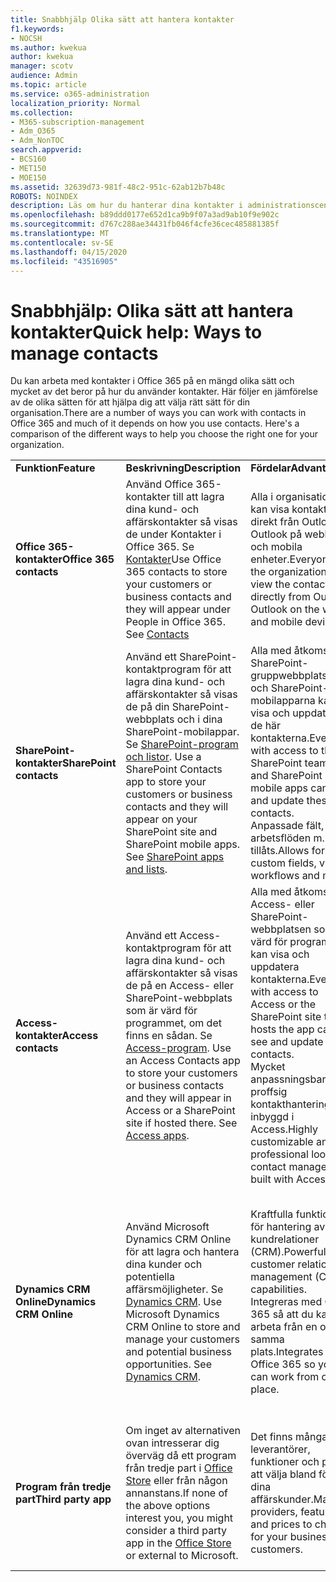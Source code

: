 ```yaml
---
title: Snabbhjälp Olika sätt att hantera kontakter
f1.keywords:
- NOCSH
ms.author: kwekua
author: kwekua
manager: scotv
audience: Admin
ms.topic: article
ms.service: o365-administration
localization_priority: Normal
ms.collection:
- M365-subscription-management
- Adm_O365
- Adm_NonTOC
search.appverid:
- BCS160
- MET150
- MOE150
ms.assetid: 32639d73-981f-48c2-951c-62ab12b7b48c
ROBOTS: NOINDEX
description: Läs om hur du hanterar dina kontakter i administrationscentret.
ms.openlocfilehash: b89ddd0177e652d1ca9b9f07a3ad9ab10f9e902c
ms.sourcegitcommit: d767c288ae34431fb046f4cfe36cec485881385f
ms.translationtype: MT
ms.contentlocale: sv-SE
ms.lasthandoff: 04/15/2020
ms.locfileid: "43516905"
---
```

# <a name="quick-help-ways-to-manage-contacts"></a><span data-ttu-id="7428e-103">Snabbhjälp: Olika sätt att hantera kontakter</span><span class="sxs-lookup"><span data-stu-id="7428e-103">Quick help: Ways to manage contacts</span></span>

<span data-ttu-id="7428e-p101">Du kan arbeta med kontakter i Office 365 på en mängd olika sätt och mycket av det beror på hur du använder kontakter. Här följer en jämförelse av de olika sätten för att hjälpa dig att välja rätt sätt för din organisation.</span><span class="sxs-lookup"><span data-stu-id="7428e-p101">There are a number of ways you can work with contacts in Office 365 and much of it depends on how you use contacts. Here's a comparison of the different ways to help you choose the right one for your organization.</span></span>
  
|||||
|:-----|:-----|:-----|:-----|
|<span data-ttu-id="7428e-106">**Funktion**</span><span class="sxs-lookup"><span data-stu-id="7428e-106">**Feature**</span></span> <br/> |<span data-ttu-id="7428e-107">**Beskrivning**</span><span class="sxs-lookup"><span data-stu-id="7428e-107">**Description**</span></span> <br/> |<span data-ttu-id="7428e-108">**Fördelar**</span><span class="sxs-lookup"><span data-stu-id="7428e-108">**Advantages**</span></span> <br/> |<span data-ttu-id="7428e-109">**Nackdelar**</span><span class="sxs-lookup"><span data-stu-id="7428e-109">**Disadvantages**</span></span> <br/> |
|<span data-ttu-id="7428e-110">**Office 365-kontakter**</span><span class="sxs-lookup"><span data-stu-id="7428e-110">**Office 365 contacts**</span></span> <br/> |<span data-ttu-id="7428e-p102">Använd Office 365-kontakter till att lagra dina kund- och affärskontakter så visas de under Kontakter i Office 365. Se [Kontakter](contacts.md)</span><span class="sxs-lookup"><span data-stu-id="7428e-p102">Use Office 365 contacts to store your customers or business contacts and they will appear under People in Office 365. See [Contacts](contacts.md)</span></span> <br/> |<span data-ttu-id="7428e-113">Alla i organisationen kan visa kontakterna direkt från Outlook, Outlook på webben och mobila enheter.</span><span class="sxs-lookup"><span data-stu-id="7428e-113">Everyone in the organization can view the contacts directly from Outlook, Outlook on the web, and mobile devices.</span></span>  <br/> |<span data-ttu-id="7428e-114">Endast administratörer kan skapa och uppdatera kontakterna.</span><span class="sxs-lookup"><span data-stu-id="7428e-114">Only administrators can create and update the contacts.</span></span>  <br/> <span data-ttu-id="7428e-115">Inga anpassade fält tillåts (exempel: födelsedatum, universitet, referens).</span><span class="sxs-lookup"><span data-stu-id="7428e-115">No custom fields are allowed (example: birthdate, college, referral agent).</span></span>  <br/> |
|<span data-ttu-id="7428e-116">**SharePoint-kontakter**</span><span class="sxs-lookup"><span data-stu-id="7428e-116">**SharePoint contacts**</span></span> <br/> |<span data-ttu-id="7428e-p103">Använd ett SharePoint-kontaktprogram för att lagra dina kund- och affärskontakter så visas de på din SharePoint-webbplats och i dina SharePoint-mobilappar. Se [SharePoint-program och listor](https://support.office.com/article/0a1c3ace-def0-44af-b225-cfa8d92c52d7.aspx).  </span><span class="sxs-lookup"><span data-stu-id="7428e-p103">Use a SharePoint Contacts app to store your customers or business contacts and they will appear on your SharePoint site and SharePoint mobile apps. See [SharePoint apps and lists](https://support.office.com/article/0a1c3ace-def0-44af-b225-cfa8d92c52d7.aspx).  </span></span><br/> |<span data-ttu-id="7428e-119">Alla med åtkomst till SharePoint-gruppwebbplatsen och SharePoint-mobilapparna kan visa och uppdatera de här kontakterna.</span><span class="sxs-lookup"><span data-stu-id="7428e-119">Everyone with access to the SharePoint team site and SharePoint mobile apps can see and update these contacts.</span></span>  <br/> <span data-ttu-id="7428e-120">Anpassade fält, vyer, arbetsflöden m.m. tillåts.</span><span class="sxs-lookup"><span data-stu-id="7428e-120">Allows for custom fields, views, workflows and more.</span></span>  <br/> |<span data-ttu-id="7428e-121">De här kontakterna visas inte i Outlook eller Kontakter i Office 365.</span><span class="sxs-lookup"><span data-stu-id="7428e-121">These contacts don't appear in Outlook or People in Office 365.</span></span>  <br/> <span data-ttu-id="7428e-122">Grundläggande förståelse av SharePoint-infrastrukturen krävs.</span><span class="sxs-lookup"><span data-stu-id="7428e-122">Requires basic understanding of SharePoint infrastructure.</span></span>  <br/> |
|<span data-ttu-id="7428e-123">**Access-kontakter**</span><span class="sxs-lookup"><span data-stu-id="7428e-123">**Access contacts**</span></span> <br/> |<span data-ttu-id="7428e-p104">Använd ett Access-kontaktprogram för att lagra dina kund- och affärskontakter så visas de på en Access- eller SharePoint-webbplats som är värd för programmet, om det finns en sådan. Se [Access-program](https://support.office.com/article/25f3ab3e-510d-44b0-accf-b976c0813e71.aspx).  </span><span class="sxs-lookup"><span data-stu-id="7428e-p104">Use an Access Contacts app to store your customers or business contacts and they will appear in Access or a SharePoint site if hosted there. See [Access apps](https://support.office.com/article/25f3ab3e-510d-44b0-accf-b976c0813e71.aspx).  </span></span><br/> |<span data-ttu-id="7428e-126">Alla med åtkomst till Access- eller SharePoint-webbplatsen som är värd för programmet kan visa och uppdatera kontakterna.</span><span class="sxs-lookup"><span data-stu-id="7428e-126">Everyone with access to Access or the SharePoint site that hosts the app can see and update contacts.</span></span>  <br/> <span data-ttu-id="7428e-127">Mycket anpassningsbar och proffsig kontakthantering inbyggd i Access.</span><span class="sxs-lookup"><span data-stu-id="7428e-127">Highly customizable and professional looking contact management built with Access.</span></span>  <br/> |<span data-ttu-id="7428e-128">Du måste köpa Microsoft Access eller byta till ett Office 365-abonnemang som omfattar Access.</span><span class="sxs-lookup"><span data-stu-id="7428e-128">You must purchase Microsoft Access or switch to an Office 365 plan that includes Access.</span></span>  <br/> <span data-ttu-id="7428e-129">Grundläggande förståelse av Microsoft Access och hur du skapar program krävs.</span><span class="sxs-lookup"><span data-stu-id="7428e-129">Requires basic understanding of Microsoft Access and how to create apps.</span></span>  <br/> |
|<span data-ttu-id="7428e-130">**Dynamics CRM Online**</span><span class="sxs-lookup"><span data-stu-id="7428e-130">**Dynamics CRM Online**</span></span> <br/> |<span data-ttu-id="7428e-p105">Använd Microsoft Dynamics CRM Online för att lagra och hantera dina kunder och potentiella affärsmöjligheter. Se [Dynamics CRM](https://dynamics.microsoft.com).  </span><span class="sxs-lookup"><span data-stu-id="7428e-p105">Use Microsoft Dynamics CRM Online to store and manage your customers and potential business opportunities. See [Dynamics CRM](https://dynamics.microsoft.com).  </span></span><br/> |<span data-ttu-id="7428e-133">Kraftfulla funktioner för hantering av kundrelationer (CRM).</span><span class="sxs-lookup"><span data-stu-id="7428e-133">Powerful customer relationship management (CRM) capabilities.</span></span>  <br/> <span data-ttu-id="7428e-134">Integreras med Office 365 så att du kan arbeta från en och samma plats.</span><span class="sxs-lookup"><span data-stu-id="7428e-134">Integrates with Office 365 so you can work from one place.</span></span>  <br/> |<span data-ttu-id="7428e-135">Inkluderar avancerade funktioner för introduktion och anpassning för att tillgodose dina behov.</span><span class="sxs-lookup"><span data-stu-id="7428e-135">Includes complexity with onboarding and customization to meet your needs.</span></span>  <br/> <span data-ttu-id="7428e-136">Har en avsevärt högre kostnad än något av de andra alternativen för kontakthantering.</span><span class="sxs-lookup"><span data-stu-id="7428e-136">Is significantly higher in cost than any of the other contact management options.</span></span>  <br/> |
|<span data-ttu-id="7428e-137">**Program från tredje part**</span><span class="sxs-lookup"><span data-stu-id="7428e-137">**Third party app**</span></span> <br/> |<span data-ttu-id="7428e-138">Om inget av alternativen ovan intresserar dig överväg då ett program från tredje part i [Office Store](https://store.office.com) eller från någon annanstans.</span><span class="sxs-lookup"><span data-stu-id="7428e-138">If none of the above options interest you, you might consider a third party app in the [Office Store](https://store.office.com) or external to Microsoft.</span></span>  <br/> |<span data-ttu-id="7428e-139">Det finns många leverantörer, funktioner och priser att välja bland för dina affärskunder.</span><span class="sxs-lookup"><span data-stu-id="7428e-139">Many providers, features, and prices to choose for your business customers.</span></span>  <br/> |<span data-ttu-id="7428e-140">Det är inte säkert att programmet är integrerat med Office 365, vilket skulle innebära att du måste arbeta med två olika tjänster, inloggningar o.s.v.</span><span class="sxs-lookup"><span data-stu-id="7428e-140">No guarantee that it's integrated with Office 365, requiring you to work with two different services, logins, etc.</span></span>  <br/> |
   

